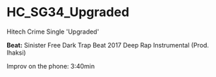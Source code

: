 # HC_SG34_Upgraded
Hitech Crime Single 'Upgraded'

**Beat:** Sinister Free Dark Trap Beat 2017 Deep Rap Instrumental (Prod. Ihaksi)

Improv on the phone: 3:40min
